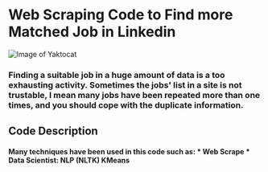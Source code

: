 
# Web Scraping Code to Find more Matched Job in Linkedin
![Image of Yaktocat](https://www.3idatascraping.com/wp-content/uploads/2015/07/demo-scraping-linkedin-data.png)
<h3>Finding a suitable job in a huge amount of data is a too exhausting activity. Sometimes the jobs' list in a site is not trustable, I mean many jobs have been repeated more than one times, and you should cope with the duplicate information.

<h2> Code Description
  <h4> Many techniques have been used in this code such as: 
      *  Web Scrape
      *  Data Scientist:
        <h7> NLP (NLTK)
          <h7> KMeans

